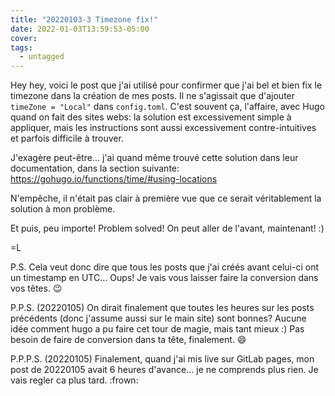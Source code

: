 ```yaml
---
title: "20220103-3 Timezone fix!"
date: 2022-01-03T13:59:53-05:00
cover:
tags:
  - untagged
---
```


Hey hey, voici le post que j'ai utilisé pour confirmer que j'ai bel et bien fix le timezone dans la création
de mes posts. Il ne s'agissait que d'ajouter `timeZone = "Local"` dans `config.toml`. C'est souvent ça,
l'affaire, avec Hugo quand on fait des sites webs: la solution est excessivement simple à appliquer, mais les
instructions sont aussi excessivement contre-intuitives et parfois difficile à trouver.

J'exagère peut-être... j'ai quand même trouvé cette solution dans leur documentation, dans la section
suivante: https://gohugo.io/functions/time/#using-locations

N'empêche, il n'était pas clair à première vue que ce serait véritablement la solution à mon problème.

Et puis, peu importe! Problem solved! On peut aller de l'avant, maintenant! :)

=L

P.S. Cela veut donc dire que tous les posts que j'ai créés avant celui-ci ont un timestamp en UTC... Oups! Je
vais vous laisser faire la conversion dans vos têtes. :wink:

P.P.S. (20220105) On dirait finalement que toutes les heures sur les posts précédents (donc j'assume aussi sur
le main site) sont bonnes? Aucune idée comment hugo a pu faire cet tour de magie, mais tant mieux :) Pas
besoin de faire de conversion dans ta tête, finalement. :smile:

P.P.P.S. (20220105) Finalement, quand j'ai mis live sur GitLab pages, mon post de 20220105 avait 6 heures
d'avance... je ne comprends plus rien. Je vais regler ca plus tard. :frown:
